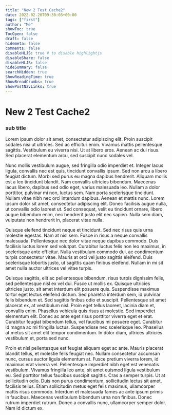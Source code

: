 ```yaml
---
title: "New 2 Test Cache2"
date: 2022-02-20T09:30:03+00:00
tags: ["first"]
author: "Me"
showToc: true
TocOpen: false
draft: false
hidemeta: false
comments: false
disableHLJS: true # to disable highlightjs
disableShare: false
disableHLJS: false
hideSummary: false
searchHidden: true
ShowReadingTime: true
ShowBreadCrumbs: true
ShowPostNavLinks: true
---
```



# New 2 Test Cache2

### sub title

Lorem ipsum dolor sit amet, consectetur adipiscing elit. Proin suscipit sodales nisi ut ultrices. Sed ac efficitur enim. Vivamus mattis pellentesque sagittis. Vestibulum eu viverra nisi. Ut at libero eros. Aenean ac dui risus. Sed placerat elementum arcu, sed suscipit nunc sodales vel.

Nunc mollis vestibulum augue, sed fringilla odio imperdiet et. Integer lacus ligula, convallis nec est quis, tincidunt convallis ipsum. Sed non arcu a libero feugiat dictum. Morbi sed purus eu magna dapibus hendrerit. Aliquam mollis est a leo tincidunt blandit. Nam convallis ultricies bibendum. Maecenas lacus libero, dapibus sed odio eget, varius malesuada leo. Nullam a dolor porttitor, pulvinar mi non, luctus sem. Nam porta scelerisque tincidunt. Nullam vitae nibh nec orci interdum dapibus. Aenean et mattis nunc. Lorem ipsum dolor sit amet, consectetur adipiscing elit. Donec facilisis augue nulla, ut convallis odio laoreet ut. Sed consequat, velit eu tincidunt ornare, libero augue bibendum enim, nec hendrerit justo elit nec sapien. Nulla sem diam, vulputate non hendrerit in, placerat vitae nulla.

Quisque eleifend tincidunt neque et tincidunt. Sed nec risus quis urna molestie egestas. Nam at nisl sem. Fusce in risus a neque convallis malesuada. Pellentesque nec dolor vitae neque dapibus commodo. Duis facilisis luctus lorem sed volutpat. Curabitur luctus felis non leo maximus, in scelerisque ante efficitur. Nulla vestibulum commodo dui, ac condimentum turpis consectetur vitae. Mauris at orci vel justo sagittis eleifend. Duis scelerisque lobortis justo, ut sagittis quam finibus eleifend. Nullam in mi sit amet nulla auctor ultrices vel vitae turpis.

Quisque sagittis, elit ac pellentesque bibendum, risus turpis dignissim felis, sed pellentesque nisl ex vel dui. Fusce ut mollis ex. Quisque ultricies ultricies justo, sit amet interdum elit posuere quis. Suspendisse maximus tortor eget lectus eleifend dictum. Sed pharetra interdum sem, id pulvinar felis bibendum et. Sed sagittis finibus odio et suscipit. Pellentesque sit amet placerat ex, at vestibulum nisl. Proin eget tellus laoreet, lacinia diam et, convallis enim. Phasellus vehicula quis risus at molestie. Sed imperdiet elementum elit. Donec ac ante eget risus porttitor viverra eget et erat. Curabitur feugiat bibendum tellus, vel faucibus mi posuere eget. Curabitur id magna ac mi fringilla luctus. Suspendisse nec scelerisque leo. Phasellus at metus sit amet elit tempor condimentum. In dolor diam, ultrices ultricies vestibulum et, porta sed nunc.

Proin et nisl pellentesque est feugiat aliquam eget ac ante. Mauris placerat blandit tellus, et molestie felis feugiat nec. Nullam consectetur accumsan nunc, cursus auctor ligula elementum at. Fusce pretium viverra lorem, id maximus erat viverra vel. Pellentesque imperdiet nibh eget est venenatis vestibulum. Vivamus fringilla leo ante, sit amet euismod ligula vestibulum eu. Sed porttitor tellus faucibus suscipit sagittis. Cras a semper turpis. Ut at sollicitudin odio. Duis non purus condimentum, sollicitudin lectus sit amet, facilisis tellus. Etiam sollicitudin metus eget felis maximus, ullamcorper mattis risus commodo. Interdum et malesuada fames ac ante ipsum primis in faucibus. Maecenas vestibulum bibendum urna non finibus. Donec rutrum imperdiet rutrum. Donec a convallis nunc, ullamcorper semper dolor. Nam id dictum ex.
